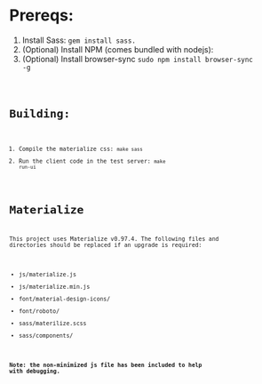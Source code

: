 Prereqs:
========
1. Install Sass: <code>gem install sass.</code>
1. (Optional) Install NPM (comes bundled with nodejs):  
1. (Optional) Install browser-sync <code>sudo npm install browser-sync -g<code>

Building:
==========
1. Compile the materialize css: <code>make sass</code>
1. Run the client code in the test server: <code>make run-ui</code>

Materialize
===========
This project uses Materialize v0.97.4. The following files and directories should be replaced if an upgrade is required:

- js/materialize.js
- js/materialize.min.js
- font/material-design-icons/
- font/roboto/
- sass/materilize.scss
- sass/components/

**Note: the non-minimized js file has been included  to help with debugging.**
